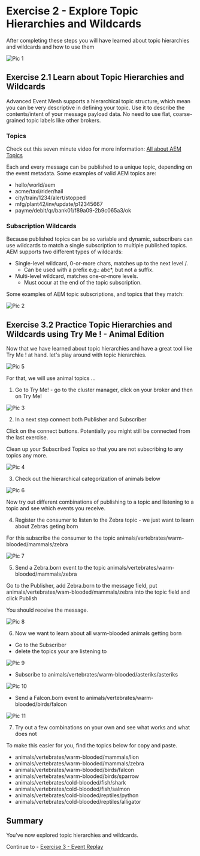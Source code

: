 # Exercise 2 - Explore Topic Hierarchies and Wildcards

After completing these steps you will have learned about topic hierarchies and wildcards and how to use them

![Pic 1](/./images/ex2-1.png)

## Exercise 2.1 Learn about Topic Hierarchies and Wildcards

Advanced Event Mesh supports a hierarchical topic structure, which mean you can be very descriptive in defining your topic. Use it to describe the contents/intent of your message payload data. No need to use flat, coarse-grained topic labels like other brokers. 

### Topics

Check out this seven minute video for more information: [All about AEM Topics](https://www.youtube.com/watch?v=PP1nNlgERQI)

Each and every message can be published to a unique topic, depending on the event metadata. Some examples of valid AEM topics are:

- hello/world/aem
- acme/taxi/rider/hail
- city/train/1234/alert/stopped
- mfg/plant42/inv/update/p12345667
- payme/debit/qr/bank01/f89a09-2b9c065a3/ok

### Subscription Wildcards

Because published topics can be so variable and dynamic, subscribers can use wildcards to match a single subscription to multiple published topics. AEM supports two different types of wildcards:

- Single-level wildcard, 0-or-more chars, matches up to the next level /.
     - Can be used with a prefix e.g.: abc*, but not a suffix.
- Multi-level wildcard, matches one-or-more levels.
     - Must occur at the end of the topic subscription.

Some examples of AEM topic subscriptions, and topics that they match:

![Pic 2](/./images/ex2-2.png)

## Exercise 3.2 Practice Topic Hierarchies and Wildcards using Try Me ! - Animal Edition

Now that we have learned about topic hierarchies and have a great tool like Try Me ! at hand. let's play around with topic hierarchies.

![Pic 5](/./images/ex2-5.png)

For that, we will use animal topics ...

1. Go to Try Me! - go to the cluster manager, click on your broker and then on Try Me!

![Pic 3](/./images/ex2-3.png)

2. In a next step connect both Publisher and Subscriber

Click on the connect buttons. Potentially you might still be connected from the last exercise.

Clean up your Subscribed Topics so that you are not subscribing to any topics any more.

![Pic 4](/./images/ex2-4.png)

3. Check out the hierarchical categorization of animals below

![Pic 6](/./images/ex2-6.png)

Now try out different combinations of publishing to a topic and listening to a topic and see which events you receive.

4. Register the consumer to listen to the Zebra topic - we just want to learn about Zebras geting born

For this subscribe the consumer to the topic animals/vertebrates/warm-blooded/mammals/zebra

![Pic 7](/./images/ex2-7.png)

5. Send a Zebra.born event to the topic animals/vertebrates/warm-blooded/mammals/zebra

Go to the Publisher, add Zebra.born to the message field, put animals/vertebrates/wam-blooded/mammals/zebra into the topic field and click Publish

You should receive the message.

![Pic 8](/./images/ex2-8.png)

6. Now we want to learn about all warm-blooded animals getting born

- Go to the Subscriber
- delete the topics your are listening to

![Pic 9](/./images/ex2-9.png)

- Subscribe to animals/vertebrates/warm-blooded/asteriks/asteriks

![Pic 10](/./images/ex2-10.png)

- Send a Falcon.born event to animals/vertebrates/warm-blooded/birds/falcon

![Pic 11](/./images/ex2-11.png)

7. Try out a few combinations on your own and see what works and what does not

To make this easier for you, find the topics below for copy and paste.

- animals/vertebrates/warm-blooded/mammals/lion
- animals/vertebrates/warm-blooded/mammals/zebra
- animals/vertebrates/warm-blooded/birds/falcon
- animals/vertebrates/warm-blooded/birds/sparrow
- animals/vertebrates/cold-blooded/fish/shark
- animals/vertebrates/cold-blooded/fish/salmon
- animals/vertebrates/cold-blooded/reptiles/python
- animals/vertebrates/cold-blooded/reptiles/alligator

## Summary

You've now explored topic hierarchies and wildcards.

Continue to - [Exercise 3 - Event Replay](../ex2/README.md)


